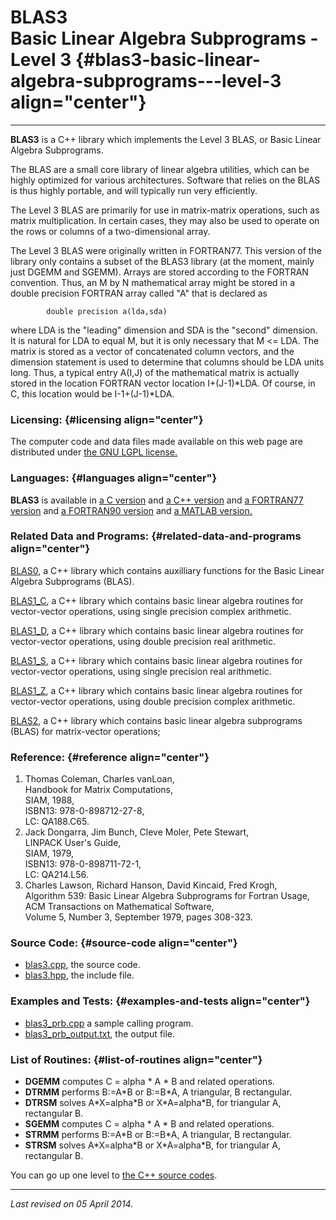 BLAS3\
Basic Linear Algebra Subprograms - Level 3 {#blas3-basic-linear-algebra-subprograms---level-3 align="center"}
==========================================

------------------------------------------------------------------------

**BLAS3** is a C++ library which implements the Level 3 BLAS, or Basic
Linear Algebra Subprograms.

The BLAS are a small core library of linear algebra utilities, which can
be highly optimized for various architectures. Software that relies on
the BLAS is thus highly portable, and will typically run very
efficiently.

The Level 3 BLAS are primarily for use in matrix-matrix operations, such
as matrix multiplication. In certain cases, they may also be used to
operate on the rows or columns of a two-dimensional array.

The Level 3 BLAS were originally written in FORTRAN77. This version of
the library only contains a subset of the BLAS3 library (at the moment,
mainly just DGEMM and SGEMM). Arrays are stored according to the FORTRAN
convention. Thus, an M by N mathematical array might be stored in a
double precision FORTRAN array called "A" that is declared as

            double precision a(lda,sda)
          

where LDA is the "leading" dimension and SDA is the "second" dimension.
It is natural for LDA to equal M, but it is only necessary that M &lt;=
LDA. The matrix is stored as a vector of concatenated column vectors,
and the dimension statement is used to determine that columns should be
LDA units long. Thus, a typical entry A(I,J) of the mathematical matrix
is actually stored in the location FORTRAN vector location I+(J-1)\*LDA.
Of course, in C, this location would be I-1+(J-1)\*LDA.

### Licensing: {#licensing align="center"}

The computer code and data files made available on this web page are
distributed under [the GNU LGPL license.](../../txt/gnu_lgpl.txt)

### Languages: {#languages align="center"}

**BLAS3** is available in [a C version](../../c_src/blas/blas.html) and
[a C++ version](../../cpp_src/blas/blas.html) and [a FORTRAN77
version](../../f77_src/blas/blas.html) and [a FORTRAN90
version](../../f_src/blas/blas.html) and [a MATLAB
version.](../../m_src/blas/blas.html)

### Related Data and Programs: {#related-data-and-programs align="center"}

[BLAS0](../../cpp_src/blas0/blas0.html), a C++ library which contains
auxilliary functions for the Basic Linear Algebra Subprograms (BLAS).

[BLAS1\_C](../../cpp_src/blas1_c/blas1_c.html), a C++ library which
contains basic linear algebra routines for vector-vector operations,
using single precision complex arithmetic.

[BLAS1\_D](../../cpp_src/blas1_d/blas1_d.html), a C++ library which
contains basic linear algebra routines for vector-vector operations,
using double precision real arithmetic.

[BLAS1\_S](../../cpp_src/blas1_s/blas1_s.html), a C++ library which
contains basic linear algebra routines for vector-vector operations,
using single precision real arithmetic.

[BLAS1\_Z](../../cpp_src/blas1_z/blas1_z.html), a C++ library which
contains basic linear algebra routines for vector-vector operations,
using double precision complex arithmetic.

[BLAS2](../../cpp_src/blas2/blas2.html), a C++ library which contains
basic linear algebra subprograms (BLAS) for matrix-vector operations;

### Reference: {#reference align="center"}

1.  Thomas Coleman, Charles vanLoan,\
    Handbook for Matrix Computations,\
    SIAM, 1988,\
    ISBN13: 978-0-898712-27-8,\
    LC: QA188.C65.
2.  Jack Dongarra, Jim Bunch, Cleve Moler, Pete Stewart,\
    LINPACK User's Guide,\
    SIAM, 1979,\
    ISBN13: 978-0-898711-72-1,\
    LC: QA214.L56.
3.  Charles Lawson, Richard Hanson, David Kincaid, Fred Krogh,\
    Algorithm 539: Basic Linear Algebra Subprograms for Fortran Usage,\
    ACM Transactions on Mathematical Software,\
    Volume 5, Number 3, September 1979, pages 308-323.

### Source Code: {#source-code align="center"}

-   [blas3.cpp](blas3.cpp), the source code.
-   [blas3.hpp](blas3.hpp), the include file.

### Examples and Tests: {#examples-and-tests align="center"}

-   [blas3\_prb.cpp](blas3_prb.cpp) a sample calling program.
-   [blas3\_prb\_output.txt](blas3_prb_output.txt), the output file.

### List of Routines: {#list-of-routines align="center"}

-   **DGEMM** computes C = alpha \* A \* B and related operations.
-   **DTRMM** performs B:=A\*B or B:=B\*A, A triangular, B rectangular.
-   **DTRSM** solves A\*X=alpha\*B or X\*A=alpha\*B, for triangular A,
    rectangular B.
-   **SGEMM** computes C = alpha \* A \* B and related operations.
-   **STRMM** performs B:=A\*B or B:=B\*A, A triangular, B rectangular.
-   **STRSM** solves A\*X=alpha\*B or X\*A=alpha\*B, for triangular A,
    rectangular B.

You can go up one level to [the C++ source codes](../cpp_src.html).

------------------------------------------------------------------------

*Last revised on 05 April 2014.*
